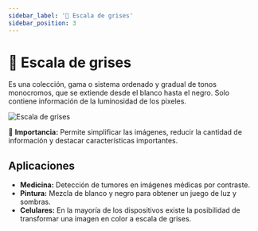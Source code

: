 ```yaml
---
sidebar_label: '🖤 Escala de grises'
sidebar_position: 3
---
```


# 🖤 Escala de grises

Es una colección, gama o sistema ordenado y gradual de tonos monocromos, que se extiende desde el blanco hasta el negro. Solo
contiene información de la luminosidad de los pixeles.

![Escala de grises](/img/procesamiento-de-imagenes/espacios-de-color/grayscale.jpg)

🌟 **Importancia:** Permite simplificar las imágenes, reducir la cantidad de información y destacar características importantes.

## Aplicaciones

- **Medicina:** Detección de tumores en imágenes médicas por contraste.
- **Pintura:** Mezcla de blanco y negro para obtener un juego de luz y sombras.
- **Celulares:** En la mayoría de los dispositivos existe la posibilidad de transformar una imagen en color a escala de grises.
